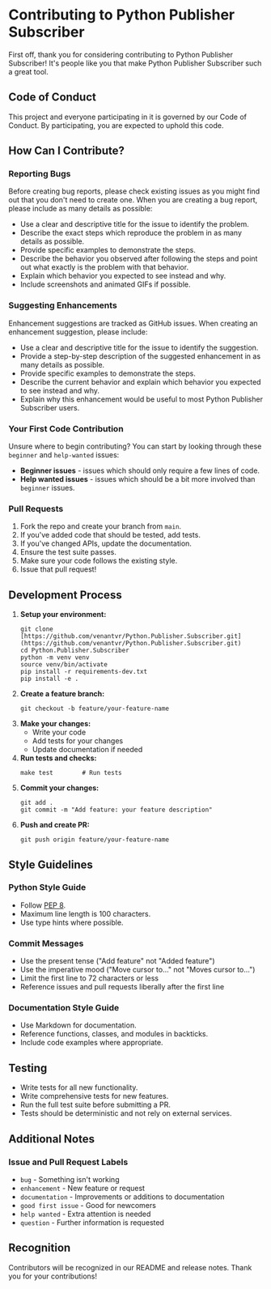 # Contributing to Python Publisher Subscriber

First off, thank you for considering contributing to Python Publisher Subscriber! It's people like you that make Python Publisher Subscriber such a great tool.

## Code of Conduct

This project and everyone participating in it is governed by our Code of Conduct. By participating, you are expected to uphold this code.

## How Can I Contribute?

### Reporting Bugs

Before creating bug reports, please check existing issues as you might find out that you don't need to create one. When you are creating a bug report, please include as many details as possible:

* Use a clear and descriptive title for the issue to identify the problem.
* Describe the exact steps which reproduce the problem in as many details as possible.
* Provide specific examples to demonstrate the steps.
* Describe the behavior you observed after following the steps and point out what exactly is the problem with that behavior.
* Explain which behavior you expected to see instead and why.
* Include screenshots and animated GIFs if possible.

### Suggesting Enhancements

Enhancement suggestions are tracked as GitHub issues. When creating an enhancement suggestion, please include:

* Use a clear and descriptive title for the issue to identify the suggestion.
* Provide a step-by-step description of the suggested enhancement in as many details as possible.
* Provide specific examples to demonstrate the steps.
* Describe the current behavior and explain which behavior you expected to see instead and why.
* Explain why this enhancement would be useful to most Python Publisher Subscriber users.

### Your First Code Contribution

Unsure where to begin contributing? You can start by looking through these `beginner` and `help-wanted` issues:

* **Beginner issues** - issues which should only require a few lines of code.
* **Help wanted issues** - issues which should be a bit more involved than `beginner` issues.

### Pull Requests

1.  Fork the repo and create your branch from `main`.
2.  If you've added code that should be tested, add tests.
3.  If you've changed APIs, update the documentation.
4.  Ensure the test suite passes.
5.  Make sure your code follows the existing style.
6.  Issue that pull request!

## Development Process

1.  **Setup your environment:**
    ```
    git clone [https://github.com/venantvr/Python.Publisher.Subscriber.git](https://github.com/venantvr/Python.Publisher.Subscriber.git)
    cd Python.Publisher.Subscriber
    python -m venv venv
    source venv/bin/activate
    pip install -r requirements-dev.txt
    pip install -e .
    ```
2.  **Create a feature branch:**
    ```
    git checkout -b feature/your-feature-name
    ```
3.  **Make your changes:**
    * Write your code
    * Add tests for your changes
    * Update documentation if needed
4.  **Run tests and checks:**
    ```
    make test        # Run tests
    ```
5.  **Commit your changes:**
    ```
    git add .
    git commit -m "Add feature: your feature description"
    ```
6.  **Push and create PR:**
    ```
    git push origin feature/your-feature-name
    ```

## Style Guidelines

### Python Style Guide

* Follow [PEP 8](https://www.python.org/dev/peps/pep-0008/).
* Maximum line length is 100 characters.
* Use type hints where possible.

### Commit Messages

* Use the present tense ("Add feature" not "Added feature")
* Use the imperative mood ("Move cursor to..." not "Moves cursor to...")
* Limit the first line to 72 characters or less
* Reference issues and pull requests liberally after the first line

### Documentation Style Guide

* Use Markdown for documentation.
* Reference functions, classes, and modules in backticks.
* Include code examples where appropriate.

## Testing

* Write tests for all new functionality.
* Write comprehensive tests for new features.
* Run the full test suite before submitting a PR.
* Tests should be deterministic and not rely on external services.

## Additional Notes

### Issue and Pull Request Labels

* `bug` - Something isn't working
* `enhancement` - New feature or request
* `documentation` - Improvements or additions to documentation
* `good first issue` - Good for newcomers
* `help wanted` - Extra attention is needed
* `question` - Further information is requested

## Recognition

Contributors will be recognized in our README and release notes. Thank you for your contributions!
